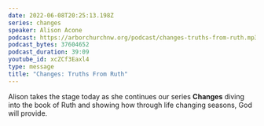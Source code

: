 ```yaml
---
date: 2022-06-08T20:25:13.198Z
series: changes
speaker: Alison Acone
podcast: https://arborchurchnw.org/podcast/changes-truths-from-ruth.mp3
podcast_bytes: 37604652
podcast_duration: 39:09
youtube_id: xcZCf3Eaxl4
type: message
title: "Changes: Truths From Ruth"
---
```

Alison takes the stage today as she continues our series **Changes** diving into the book of Ruth and showing how through life changing seasons, God will provide.